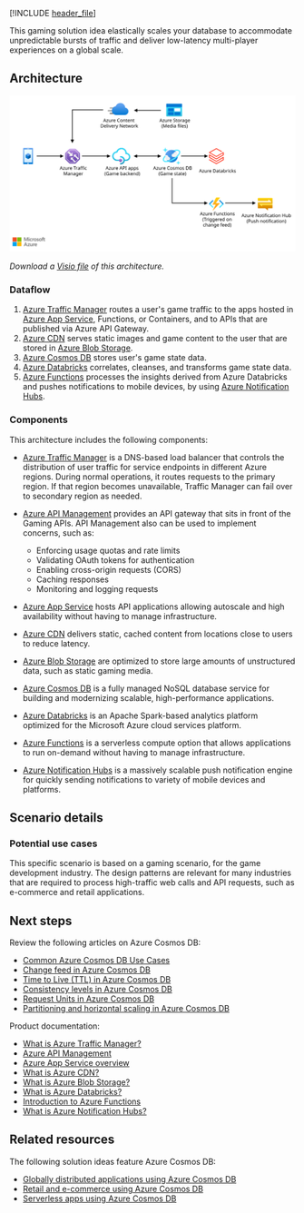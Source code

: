 [!INCLUDE [header_file](../../../includes/sol-idea-header.md)]

This gaming solution idea elastically scales your database to accommodate unpredictable bursts of traffic and deliver low-latency multi-player experiences on a global scale.

## Architecture

[ ![Architecture diagram that shows gaming solution idea using Azure Cosmos DB.](../media/gaming-using-cosmos-db.svg)](../media/gaming-using-cosmos-db.svg#lightbox)

*Download a [Visio file](https://arch-center.azureedge.net/gaming-using-cosmos-db.vsdx) of this architecture.*

### Dataflow

1. [Azure Traffic Manager](/azure/traffic-manager/traffic-manager-overview) routes a user's game traffic to the apps hosted in [Azure App Service](/azure/app-service-web/app-service-web-overview), Functions, or Containers, and to APIs that are published via Azure API Gateway.
1. [Azure CDN](/azure/cdn/cdn-overview) serves static images and game content to the user that are stored in [Azure Blob Storage](/azure/storage/blobs/storage-blobs-overview).
1. [Azure Cosmos DB](/azure/cosmos-db/introduction) stores user's game state data.
1. [Azure Databricks](/azure/databricks/scenarios/what-is-azure-databricks) correlates, cleanses, and transforms game state data.
1. [Azure Functions](/azure/azure-functions/functions-overview) processes the insights derived from Azure Databricks and pushes notifications to mobile devices, by using [Azure Notification Hubs](/azure/notification-hubs/notification-hubs-push-notification-overview).

### Components

This architecture includes the following components:

- [Azure Traffic Manager](https://azure.microsoft.com/services/traffic-manager) is a DNS-based load balancer that controls the distribution of user traffic for service endpoints in different Azure regions. During normal operations, it routes requests to the primary region. If that region becomes unavailable, Traffic Manager can fail over to secondary region as needed.

- [Azure API Management](https://azure.microsoft.com/services/api-management) provides an API gateway that sits in front of the Gaming APIs. API Management also can be used to implement concerns, such as:
    - Enforcing usage quotas and rate limits
    - Validating OAuth tokens for authentication
    - Enabling cross-origin requests (CORS)
    - Caching responses
    - Monitoring and logging requests

- [Azure App Service](https://azure.microsoft.com/services/app-service) hosts API applications allowing autoscale and high availability without having to manage infrastructure.

- [Azure CDN](https://azure.microsoft.com/services/cdn) delivers static, cached content from locations close to users to reduce latency.

- [Azure Blob Storage](https://azure.microsoft.com/services/storage) are optimized to store large amounts of unstructured data, such as static gaming media.

- [Azure Cosmos DB](https://azure.microsoft.com/services/cosmos-db) is a fully managed NoSQL database service for building and modernizing scalable, high-performance applications.

- [Azure Databricks](https://azure.microsoft.com/services/databricks) is an Apache Spark-based analytics platform optimized for the Microsoft Azure cloud services platform.

- [Azure Functions](https://azure.microsoft.com/services/functions) is a serverless compute option that allows applications to run on-demand without having to manage infrastructure.

- [Azure Notification Hubs](https://azure.microsoft.com/services/notification-hubs/#overview) is a massively scalable push notification engine for quickly sending notifications to variety of mobile devices and platforms.

## Scenario details

### Potential use cases

This specific scenario is based on a gaming scenario, for the game development industry. The design patterns are relevant for many industries that are required to process high-traffic web calls and API requests, such as e-commerce and retail applications.

## Next steps

Review the following articles on Azure Cosmos DB:

- [Common Azure Cosmos DB Use Cases](/azure/cosmos-db/use-cases)
- [Change feed in Azure Cosmos DB](/azure/cosmos-db/change-feed)
- [Time to Live (TTL) in Azure Cosmos DB](/azure/cosmos-db/time-to-live)
- [Consistency levels in Azure Cosmos DB](/azure/cosmos-db/consistency-levels)
- [Request Units in Azure Cosmos DB](/azure/cosmos-db/request-units)
- [Partitioning and horizontal scaling in Azure Cosmos DB](/azure/cosmos-db/partition-data)

Product documentation:

- [What is Azure Traffic Manager?](/azure/traffic-manager/traffic-manager-overview)
- [Azure API Management](/azure/api-management/api-management-key-concepts)
- [Azure App Service overview](/azure/app-service-web/app-service-web-overview)
- [What is Azure CDN?](/azure/cdn/cdn-overview)
- [What is Azure Blob Storage?](/azure/storage/blobs/storage-blobs-overview)
- [What is Azure Databricks?](/azure/databricks/scenarios/what-is-azure-databricks)
- [Introduction to Azure Functions](/azure/azure-functions/functions-overview)
- [What is Azure Notification Hubs?](/azure/notification-hubs/notification-hubs-push-notification-overview)

## Related resources

The following solution ideas feature Azure Cosmos DB:

* [Globally distributed applications using Azure Cosmos DB](./globally-distributed-mission-critical-applications-using-cosmos-db.yml)
* [Retail and e-commerce using Azure Cosmos DB](./retail-and-e-commerce-using-cosmos-db.yml)
* [Serverless apps using Azure Cosmos DB](./serverless-apps-using-cosmos-db.yml)
